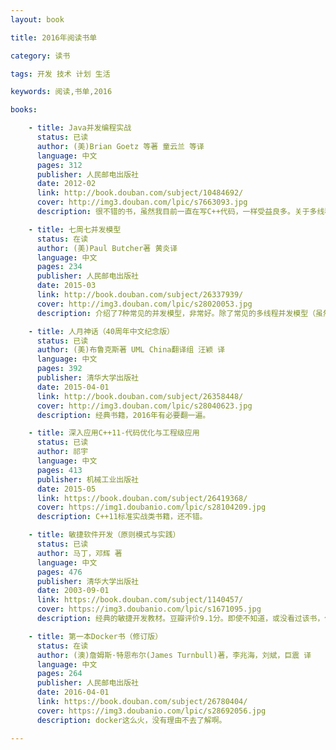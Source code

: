 ```yaml
---
layout: book

title: 2016年阅读书单

category: 读书

tags: 开发 技术 计划 生活

keywords: 阅读,书单,2016

books: 

    - title: Java并发编程实战
      status: 已读
      author: (美)Brian Goetz 等著 童云兰 等译
      language: 中文
      pages: 312
      publisher: 人民邮电出版社
      date: 2012-02
      link: http://book.douban.com/subject/10484692/
      cover: http://img3.douban.com/lpic/s7663093.jpg
      description: 很不错的书，虽然我目前一直在写C++代码，一样受益良多。关于多线程并发的介绍很好，目前C++方面基本没有类似书籍。这本书我尤其喜欢第三、五、八章，11章也好。其中对线程安全、并发容器类、线程池、锁竞争介绍的很不错。比如C++里动不动各自实现且良莠不齐的轮子来说，还是Java提供的内在支持的做法更好。以后再单独写一些阅读心得。

    - title: 七周七并发模型
      status: 在读
      author: (美)Paul Butcher著 黄炎译
      language: 中文
      pages: 234
      publisher: 人民邮电出版社
      date: 2015-03 
      link: http://book.douban.com/subject/26337939/
      cover: http://img3.douban.com/lpic/s28020053.jpg
      description: 介绍了7种常见的并发模型，非常好。除了常见的多线程并发模型（虽然常用，也值得一看），还介绍了Actor、CSP、Lambad等模型。值得推荐。

    - title: 人月神话（40周年中文纪念版）
      status: 已读
      author: (美)布鲁克斯著 UML China翻译组 汪颖 译
      language: 中文
      pages: 392
      publisher: 清华大学出版社
      date: 2015-04-01  
      link: http://book.douban.com/subject/26358448/
      cover: http://img3.douban.com/lpic/s28040623.jpg
      description: 经典书籍，2016年有必要翻一遍。

    - title: 深入应用C++11-代码优化与工程级应用
      status: 已读
      author: 祁宇 
      language: 中文
      pages: 413
      publisher: 机械工业出版社
      date: 2015-05  
      link: https://book.douban.com/subject/26419368/
      cover: https://img1.doubanio.com/lpic/s28104209.jpg
      description: C++11标准实战类书籍，还不错。

    - title: 敏捷软件开发（原则模式与实践）
      status: 已读
      author: 马丁，邓辉 著 
      language: 中文
      pages: 476
      publisher: 清华大学出版社
      date: 2003-09-01  
      link: https://book.douban.com/subject/1140457/
      cover: https://img3.doubanio.com/lpic/s1671095.jpg
      description: 经典的敏捷开发教材。豆瓣评价9.1分。即使不知道，或没看过该书，但耳熟能详的“没有银弹”这一理论就是作者提出的。对于项目管理、软件开发6大原则(里氏替换、依赖倒置、接口隔壁、开放封闭等)以及23个设计模式，在书中都有介绍。

    - title: 第一本Docker书（修订版）  
      status: 在读
      author: (澳)詹姆斯·特恩布尔(James Turnbull)著，李兆海，刘斌，巨震 译 
      language: 中文
      pages: 264
      publisher: 人民邮电出版社
      date: 2016-04-01  
      link: https://book.douban.com/subject/26780404/
      cover: https://img3.doubanio.com/lpic/s28692056.jpg
      description: docker这么火，没有理由不去了解啊。

---
```

     
  
